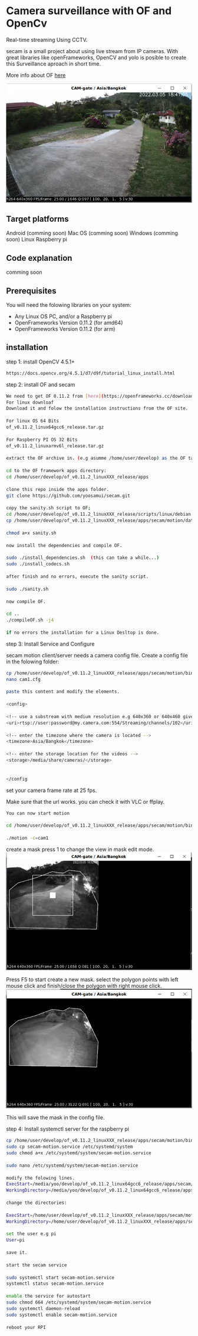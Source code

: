 # Camera surveillance with OF and OpenCv

Real-time streaming Using CCTV.

secam is a small project about using live stream from IP cameras. 
With great libraries like openFrameworks, OpenCV and yolo is posible to create this Surveillance aproach in short time.

More info about OF [here](https://openframeworks.cc/)

![live stream from gate camera](https://github.com/yoosamui/secam/blob/main/motion/bin/data/images/gate.png)

## Target platforms
Android   (comming soon)
Mac OS    (comming soon)
Windows   (comming soon)
Linux
Raspberry pi

## Code explanation
comming soon


## Prerequisites

You will need the folowing libraries on your system:

- Any Linux OS PC, and/or a Raspberry pi 
- OpenFrameworks Version 0.11.2 (for amd64)
- OpenFrameworks Version 0.11.2 (for arm)

## installation
step 1:
install OpenCV 4.5.1+

```bash
https://docs.opencv.org/4.5.1/d7/d9f/tutorial_linux_install.html
```

step 2:
install OF and secam

```bash
We need to get OF 0.11.2 from [here](https://openframeworks.cc/download/)
For linux downloaf
Download it and folow the installation instructions from the OF site.

For linux OS 64 Bits
of_v0.11.2_linux64gcc6_release.tar.gz

For Raspberry PI OS 32 Bits
of_v0.11.2_linuxarmv6l_release.tar.gz

extract the OF archive in. (e.g asumme /home/user/develop) as the OF target directory.

cd to the OF framework apps directory:
cd /home/user/develop/of_v0.11.2_linuxXXX_release/apps

clone this repo inside the apps folder.
git clone https://github.com/yoosamui/secam.git

copy the sanity.sh script to OF;
cd /home/user/develop/of_v0.11.2_linuxXXX_release/scripts/linux/debian
cp /home/user/develop/of_v0.11.2_linuxXXX_release/apps/secam/motion/data/sanity.sh .

chmod a+x sanity.sh

now install the dependencies and compile OF.

sudo ./install_dependencies.sh  (this can take a while...)
sudo ./install_codecs.sh

after finish and no errors, execute the sanity script.

sudo ./sanity.sh

now compile OF.

cd ..
./compileOF.sh -j4

if no errors the installation for a Linux Desltop is done.

```
step 3:
Install Service and Configure

secam motion client/server needs a camera config file.
Create a config file in the folowing folder:

```bash
cp /home/user/develop/of_v0.11.2_linuxXXX_release/apps/secam/motion/bin/data
nano cam1.cfg

paste this content and modify the elements.

<config>

<!-- use a substream with medium resolution e.g 640x360 or 640x460 gives you accurate videos at 25 fps and medium CPU usage -->
<uri>rtsp://user:password@my.camera.com:554/Streaming/channels/102</uri>

<!-- enter the timezone where the camera is located -->
<timezone>Asia/Bangkok</timezone>

<!-- enter the storage location for the videos -->
<storage>/media/share/cameras/</storage>


</config
```
set your camera frame rate at 25 fps.

Make sure that the url works. you can check it with VLC or ffplay.

```bash
You can now start motion

cd /home/user/develop/of_v0.11.2_linuxXXX_release/apps/secam/motion/bin/

./motion -c=cam1

```

create a mask
press 1 to change the view in mask edit mode.
![create a mask for the gate camera](https://github.com/yoosamui/secam/blob/main/motion/bin/data/images/gate_mask_1.png)

Press F5 to start create a new mask.
select the polygon points with left mouse click and finish/close the polygon with right mouse click.
![shows the mask for the gate camera](https://github.com/yoosamui/secam/blob/main/motion/bin/data/images/gate_mask_2.png)

This will save the mask in the config file.


step 4:
Install systemctl server for the raspberry pi

```bash
cp /home/user/develop/of_v0.11.2_linuxXXX_release/apps/secam/motion/bin/data/server
sudo cp secam-motion.service /etc/systemd/system
sudo chmod a+x /etc/systemd/system/secam-motion.service

sudo nano /etc/systemd/system/secam-motion.service

modify the folowing lines.
ExecStart=/media/yoo/develop/of_v0.11.2_linux64gcc6_release/apps/secam/motion/bin/motion -c=gate -m=1
WorkingDirectory=/media/yoo/develop/of_v0.11.2_linux64gcc6_release/apps/secam/motion/bin

change the directories:

ExecStart=/home/user/develop/of_v0.11.2_linuxXXX_release/apps/secam/motion/bin/motion -c=cam1 -m=1
WorkingDirectory=/home/user/develop/of_v0.11.2_linuxXXX_release/apps/secam/motion/bin

set the user e.g pi
User=pi

save it.

start the secam service

sudo systemctl start secam-motion.service
systemctl status secam-motion.service

enable the service for autostart
sudo chmod 664 /etc/systemd/system/secam-motion.service
sudo systemctl daemon-reload
sudo systemctl enable secam-motion.service 

reboot your RPI









```
